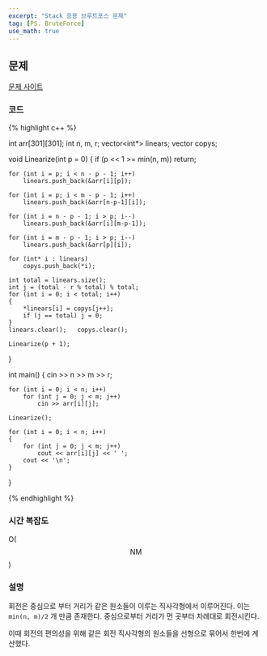 ```yaml
---
excerpt: "Stack 응용 브루트포스 문제"
tag: [PS. BruteForce]
use_math: true
---
```


## 문제

[문제 사이트](https://www.acmicpc.net/problem/16927)

### 코드

{% highlight c++ %}

int arr[301][301];
int n, m, r;
vector<int*> linears; vector<int> copys;

void Linearize(int p = 0)
{
    if (p << 1 >= min(n, m)) return;

    for (int i = p; i < n - p - 1; i++)
        linears.push_back(&arr[i][p]);

    for (int i = p; i < m - p - 1; i++)
        linears.push_back(&arr[n-p-1][i]);
 
    for (int i = n - p - 1; i > p; i--)
        linears.push_back(&arr[i][m-p-1]);

    for (int i = m - p - 1; i > p; i--)
        linears.push_back(&arr[p][i]);

    for (int* i : linears)
        copys.push_back(*i);
 
    int total = linears.size();
    int j = (total - r % total) % total;
    for (int i = 0; i < total; i++)
    {
        *linears[i] = copys[j++];
        if (j == total) j = 0;
    }
    linears.clear();   copys.clear();

    Linearize(p + 1);
}

int main()
{
    cin >> n >> m >> r;

    for (int i = 0; i < n; i++)
        for (int j = 0; j < m; j++)
            cin >> arr[i][j];

    Linearize();

    for (int i = 0; i < n; i++)
    {
        for (int j = 0; j < m; j++)
            cout << arr[i][j] << ' ';
        cout << '\n';
    }
}

{% endhighlight %}


### 시간 복잡도

O($$ \mathrm{N}\mathrm{M} $$)

### 설명

회전은 중심으로 부터 거리가 같은 원소들이 이루는 직사각형에서 이루어진다. 이는 ```min(n, m)/2``` 개 만큼 존재한다. 중심으로부터 거리가 먼 곳부터 차례대로 회전시킨다. 

이때 회전의 편의성을 위해 같은 회전 직사각형의 원소들을 선형으로 묶어서 한번에 계산했다. 